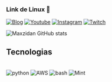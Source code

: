 ### Link de Linux 🐧

[![Blog](https://img.shields.io/badge/Blogger-FF5722?style=for-the-badge&logo=blogger&logoColor=white)](https://www.vivaolinux.com.br/)
[![Youtube](https://img.shields.io/badge/YouTube-FF0000?style=for-the-badge&logo=youtube&logoColor=white)](https://www.youtube.com/c/LinuxTips/videos)
[![Instagram](https://img.shields.io/badge/Instagram-E4405F?style=for-the-badge&logo=instagram&logoColor=white)](https://www.instagram.com/devops_zoeiro/)
[![Twitch](https://img.shields.io/badge/Twitch-9146FF?style=for-the-badge&logo=twitch&logoColor=white)](https://www.twitch.tv/linuxtips)

![Maxzidan GitHub stats](https://github-readme-stats.vercel.app/api?username=maxzidan&show_icons=true&theme=dracula)

## Tecnologias

<div style="display: inline_block"><br/>
  <img align="center" alt="python" src="https://img.shields.io/badge/Python-3776AB?style=for-the-badge&logo=python&logoColor=white" />
  <img align="center" alt="AWS" src="https://img.shields.io/badge/Amazon_AWS-232F3E?style=for-the-badge&logo=amazon-aws&logoColor=white" />
  <img align="center" alt="bash" src="https://img.shields.io/badge/Shell_Script-121011?style=for-the-badge&logo=gnu-bash&logoColor=white" />
  <img align="center" alt="Mint" src="https://img.shields.io/badge/Linux_Mint-87CF3E?style=for-the-badge&logo=linux-mint&logoColor=white" />
</div><br />

